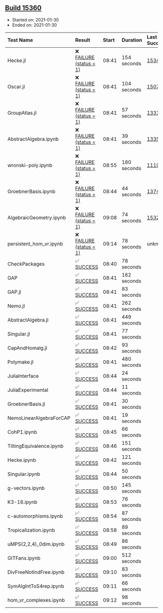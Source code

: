 ## [Build 15360](https://oscarci.mathematik.uni-kl.de/job/oscar/15360/)

* Started on: 2021-01-30
* Ended on: 2021-01-30

| Test Name    | Result | Start | Duration | Last Success | First Failure |
|:-------------|:-------|:------|:---------|:-------------|:--------------|
| Hecke.jl | ❌ [FAILURE (status = 1)](https://oscarci.mathematik.uni-kl.de/job/oscar/15360/artifact/logs/build-15360/Hecke.jl.log) | 08:41 | 154 seconds | [15344](https://oscarci.mathematik.uni-kl.de/job/oscar/15344/) | [15348](https://oscarci.mathematik.uni-kl.de/job/oscar/15348/) |
| Oscar.jl | ❌ [FAILURE (status = 1)](https://oscarci.mathematik.uni-kl.de/job/oscar/15360/artifact/logs/build-15360/Oscar.jl.log) | 08:41 | 104 seconds | [15079](https://oscarci.mathematik.uni-kl.de/job/oscar/15079/) | [15080](https://oscarci.mathematik.uni-kl.de/job/oscar/15080/) |
| GroupAtlas.jl | ❌ [FAILURE (status = 1)](https://oscarci.mathematik.uni-kl.de/job/oscar/15360/artifact/logs/build-15360/GroupAtlas.jl.log) | 08:41 | 57 seconds | [13311](https://oscarci.mathematik.uni-kl.de/job/oscar/13311/) | [13312](https://oscarci.mathematik.uni-kl.de/job/oscar/13312/) |
| AbstractAlgebra.ipynb | ❌ [FAILURE (status = 1)](https://oscarci.mathematik.uni-kl.de/job/oscar/15360/artifact/logs/build-15360/AbstractAlgebra.ipynb.log) | 08:41 | 39 seconds | [13355](https://oscarci.mathematik.uni-kl.de/job/oscar/13355/) | [13356](https://oscarci.mathematik.uni-kl.de/job/oscar/13356/) |
| wronski-poly.ipynb | ❌ [FAILURE (status = 1)](https://oscarci.mathematik.uni-kl.de/job/oscar/15360/artifact/logs/build-15360/wronski-poly.ipynb.log) | 08:55 | 180 seconds | [11192](https://oscarci.mathematik.uni-kl.de/job/oscar/11192/) | [11193](https://oscarci.mathematik.uni-kl.de/job/oscar/11193/) |
| GroebnerBasis.ipynb | ❌ [FAILURE (status = 1)](https://oscarci.mathematik.uni-kl.de/job/oscar/15360/artifact/logs/build-15360/GroebnerBasis.ipynb.log) | 08:44 | 44 seconds | [13748](https://oscarci.mathematik.uni-kl.de/job/oscar/13748/) | [13749](https://oscarci.mathematik.uni-kl.de/job/oscar/13749/) |
| AlgebraicGeometry.ipynb | ❌ [FAILURE (status = 1)](https://oscarci.mathematik.uni-kl.de/job/oscar/15360/artifact/logs/build-15360/AlgebraicGeometry.ipynb.log) | 09:08 | 74 seconds | [15322](https://oscarci.mathematik.uni-kl.de/job/oscar/15322/) | [15323](https://oscarci.mathematik.uni-kl.de/job/oscar/15323/) |
| persistent_hom_vr.ipynb | ❌ [FAILURE (status = 1)](https://oscarci.mathematik.uni-kl.de/job/oscar/15360/artifact/logs/build-15360/persistent_hom_vr.ipynb.log) | 09:14 | 78 seconds | unknown | unknown |
| CheckPackages | ✅ [SUCCESS](https://oscarci.mathematik.uni-kl.de/job/oscar/15360/artifact/logs/build-15360/CheckPackages.log) | 08:40 | 78 seconds |  |  |
| GAP | ✅ [SUCCESS](https://oscarci.mathematik.uni-kl.de/job/oscar/15360/artifact/logs/build-15360/GAP.log) | 08:41 | 162 seconds |  |  |
| GAP.jl | ✅ [SUCCESS](https://oscarci.mathematik.uni-kl.de/job/oscar/15360/artifact/logs/build-15360/GAP.jl.log) | 08:41 | 83 seconds |  |  |
| Nemo.jl | ✅ [SUCCESS](https://oscarci.mathematik.uni-kl.de/job/oscar/15360/artifact/logs/build-15360/Nemo.jl.log) | 08:41 | 262 seconds |  |  |
| AbstractAlgebra.jl | ✅ [SUCCESS](https://oscarci.mathematik.uni-kl.de/job/oscar/15360/artifact/logs/build-15360/AbstractAlgebra.jl.log) | 08:41 | 449 seconds |  |  |
| Singular.jl | ✅ [SUCCESS](https://oscarci.mathematik.uni-kl.de/job/oscar/15360/artifact/logs/build-15360/Singular.jl.log) | 08:41 | 77 seconds |  |  |
| CapAndHomalg.jl | ✅ [SUCCESS](https://oscarci.mathematik.uni-kl.de/job/oscar/15360/artifact/logs/build-15360/CapAndHomalg.jl.log) | 08:42 | 93 seconds |  |  |
| Polymake.jl | ✅ [SUCCESS](https://oscarci.mathematik.uni-kl.de/job/oscar/15360/artifact/logs/build-15360/Polymake.jl.log) | 08:41 | 480 seconds |  |  |
| JuliaInterface | ✅ [SUCCESS](https://oscarci.mathematik.uni-kl.de/job/oscar/15360/artifact/logs/build-15360/JuliaInterface.log) | 08:44 | 24 seconds |  |  |
| JuliaExperimental | ✅ [SUCCESS](https://oscarci.mathematik.uni-kl.de/job/oscar/15360/artifact/logs/build-15360/JuliaExperimental.log) | 08:44 | 11 seconds |  |  |
| GroebnerBasis.jl | ✅ [SUCCESS](https://oscarci.mathematik.uni-kl.de/job/oscar/15360/artifact/logs/build-15360/GroebnerBasis.jl.log) | 08:41 | 30 seconds |  |  |
| NemoLinearAlgebraForCAP | ✅ [SUCCESS](https://oscarci.mathematik.uni-kl.de/job/oscar/15360/artifact/logs/build-15360/NemoLinearAlgebraForCAP.log) | 08:41 | 19 seconds |  |  |
| CohP1.ipynb | ✅ [SUCCESS](https://oscarci.mathematik.uni-kl.de/job/oscar/15360/artifact/logs/build-15360/CohP1.ipynb.log) | 08:45 | 66 seconds |  |  |
| TiltingEquivalence.ipynb | ✅ [SUCCESS](https://oscarci.mathematik.uni-kl.de/job/oscar/15360/artifact/logs/build-15360/TiltingEquivalence.ipynb.log) | 08:46 | 151 seconds |  |  |
| Hecke.ipynb | ✅ [SUCCESS](https://oscarci.mathematik.uni-kl.de/job/oscar/15360/artifact/logs/build-15360/Hecke.ipynb.log) | 08:42 | 121 seconds |  |  |
| Singular.ipynb | ✅ [SUCCESS](https://oscarci.mathematik.uni-kl.de/job/oscar/15360/artifact/logs/build-15360/Singular.ipynb.log) | 08:44 | 50 seconds |  |  |
| g-vectors.ipynb | ✅ [SUCCESS](https://oscarci.mathematik.uni-kl.de/job/oscar/15360/artifact/logs/build-15360/g-vectors.ipynb.log) | 08:50 | 145 seconds |  |  |
| K3-16.ipynb | ✅ [SUCCESS](https://oscarci.mathematik.uni-kl.de/job/oscar/15360/artifact/logs/build-15360/K3-16.ipynb.log) | 08:53 | 76 seconds |  |  |
| c-automorphisms.ipynb | ✅ [SUCCESS](https://oscarci.mathematik.uni-kl.de/job/oscar/15360/artifact/logs/build-15360/c-automorphisms.ipynb.log) | 08:54 | 87 seconds |  |  |
| Tropicalization.ipynb | ✅ [SUCCESS](https://oscarci.mathematik.uni-kl.de/job/oscar/15360/artifact/logs/build-15360/Tropicalization.ipynb.log) | 08:58 | 89 seconds |  |  |
| uMPS(2,2,4)_0dim.ipynb | ✅ [SUCCESS](https://oscarci.mathematik.uni-kl.de/job/oscar/15360/artifact/logs/build-15360/uMPS-2-2-4-_0dim.ipynb.log) | 08:49 | 86 seconds |  |  |
| GITFans.ipynb | ✅ [SUCCESS](https://oscarci.mathematik.uni-kl.de/job/oscar/15360/artifact/logs/build-15360/GITFans.ipynb.log) | 09:00 | 512 seconds |  |  |
| DivFreeNotIndFree.ipynb | ✅ [SUCCESS](https://oscarci.mathematik.uni-kl.de/job/oscar/15360/artifact/logs/build-15360/DivFreeNotIndFree.ipynb.log) | 09:10 | 83 seconds |  |  |
| SymAlgIntToS4rep.ipynb | ✅ [SUCCESS](https://oscarci.mathematik.uni-kl.de/job/oscar/15360/artifact/logs/build-15360/SymAlgIntToS4rep.ipynb.log) | 09:11 | 66 seconds |  |  |
| hom_vr_complexes.ipynb | ✅ [SUCCESS](https://oscarci.mathematik.uni-kl.de/job/oscar/15360/artifact/logs/build-15360/hom_vr_complexes.ipynb.log) | 09:12 | 98 seconds |  |  |
